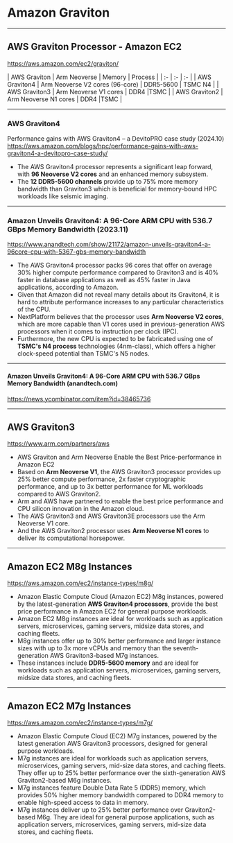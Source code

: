 # Amazon Graviton

---
## AWS Graviton Processor - Amazon EC2
https://aws.amazon.com/ec2/graviton/

| AWS Graviton | Arm Neoverse | Memory | Process |
| :- | :- | :- |
| AWS Graviton4 | Arm Neoverse V2 cores (96-core) | DDR5-5600 | TSMC N4 |
| AWS Graviton3 | Arm Neoverse V1 cores | DDR4 |TSMC |
| AWS Graviton2 | Arm Neoverse N1 cores | DDR4 |TSMC |


---
### AWS Graviton4

Performance gains with AWS Graviton4 – a DevitoPRO case study (2024.10)
https://aws.amazon.com/blogs/hpc/performance-gains-with-aws-graviton4-a-devitopro-case-study/

* The AWS Graviton4 processor represents a significant leap forward, with **96 Neoverse V2 cores** and an enhanced memory subsystem.
* The **12 DDR5-5600 channels** provide up to 75% more memory bandwidth than Graviton3 which is beneficial for memory-bound HPC workloads like seismic imaging.

---
### Amazon Unveils Graviton4: A 96-Core ARM CPU with 536.7 GBps Memory Bandwidth (2023.11)
https://www.anandtech.com/show/21172/amazon-unveils-graviton4-a-96core-cpu-with-5367-gbs-memory-bandwidth

* The AWS Graviton4 processor packs 96 cores that offer on average 30% higher compute performance compared to Graviton3 and is 40% faster in database applications as well as 45% faster in Java applications, according to Amazon.
* Given that Amazon did not reveal many details about its Graviton4, it is hard to attribute performance increases to any particular characteristics of the CPU.
* NextPlatform believes that the processor uses **Arm Neoverse V2 cores**, which are more capable than V1 cores used in previous-generation AWS processors when it comes to instruction per clock (IPC).
* Furthermore, the new CPU is expected to be fabricated using one of **TSMC's N4 process** technologies (4nm-class), which offers a higher clock-speed potential than TSMC's N5 nodes.

---
#### Amazon Unveils Graviton4: A 96-Core ARM CPU with 536.7 GBps Memory Bandwidth (anandtech.com) 
https://news.ycombinator.com/item?id=38465736


---
## AWS Graviton3

https://www.arm.com/partners/aws

* AWS Graviton and Arm Neoverse Enable the Best Price-performance in Amazon EC2
* Based on **Arm Neoverse V1**, the AWS Graviton3 processor provides up 25% better compute performance, 2x faster cryptographic performance, and up to 3x better performance for ML workloads compared to AWS Graviton2.
* Arm and AWS have partnered to enable the best price performance and CPU silicon innovation in the Amazon cloud.
* The AWS Graviton3 and AWS Graviton3E processors use the Arm Neoverse V1 core.
* And the AWS Graviton2 processor uses **Arm Neoverse N1 cores** to deliver its computational horsepower.

---
## Amazon EC2 M8g Instances

https://aws.amazon.com/ec2/instance-types/m8g/

* Amazon Elastic Compute Cloud (Amazon EC2) M8g instances, powered by the latest-generation **AWS Graviton4 processors**, provide the best price performance in Amazon EC2 for general purpose workloads.
* Amazon EC2 M8g instances are ideal for workloads such as application servers, microservices, gaming servers, midsize data stores, and caching fleets.
* M8g instances offer up to 30% better performance and larger instance sizes with up to 3x more vCPUs and memory than the seventh-generation AWS Graviton3-based M7g instances.
* These instances include **DDR5-5600 memory** and are ideal for workloads such as application servers, microservices, gaming servers, midsize data stores, and caching fleets.
 

---
## Amazon EC2 M7g Instances

https://aws.amazon.com/ec2/instance-types/m7g/

* Amazon Elastic Compute Cloud (EC2) M7g instances, powered by the latest generation AWS Graviton3 processors, designed for general purpose workloads.
* M7g instances are ideal for workloads such as application servers, microservices, gaming servers, mid-size data stores, and caching fleets. They offer up to 25% better performance over the sixth-generation AWS Graviton2-based M6g instances.
* M7g instances feature Double Data Rate 5 (DDR5) memory, which provides 50% higher memory bandwidth compared to DDR4 memory to enable high-speed access to data in memory.
* M7g instances deliver up to 25% better performance over Graviton2-based M6g. They are ideal for general purpose applications, such as application servers, microservices, gaming servers, mid-size data stores, and caching fleets.

  
